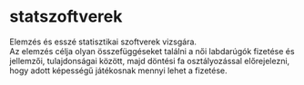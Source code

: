 # statszoftverek
Elemzés és esszé statisztikai szoftverek vizsgára. <br>
Az elemzés célja olyan összefüggéseket találni a női labdarúgók fizetése és jellemzői, tulajdonságai között, 
majd döntési fa osztályozással előrejelezni, hogy adott képességű játékosnak mennyi lehet a fizetése.
